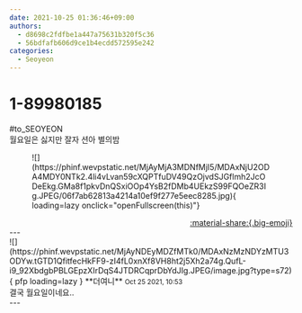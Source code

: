 ```yaml
---
date: 2021-10-25 01:36:46+09:00
authors:
  - d8698c2fdfbe1a447a75631b320f5c36
  - 56bdfafb606d9ce1b4ecdd572595e242
categories:
  - Seoyeon
---
```


# 1-89980185

<div class="post-container" markdown="1">
<div class="content-container md-sidebar__scrollwrap" markdown="1">

\#to_SEOYEON <br>월요일은 싫지만 잘자 션아 별의밤 
<figure markdown="1">
![](https://phinf.wevpstatic.net/MjAyMjA3MDNfMjI5/MDAxNjU2ODA4MDY0NTk2.4li4vLvan59cXQPTfuDV49QzOjvdSJGflmh2JcODeEkg.GMa8f1pkvDnQSxiOOp4YsB2fDMb4UEkzS99FQOeZR3Ig.JPEG/06f7ab62813a4214a10ef9f277e5eec8285.jpg){ loading=lazy onclick="openFullscreen(this)"}
</figure>


</div>
</div>

<div style="text-align: right;" markdown="1">
<a href="https://weverse.io/fromis9/fanpost/1-89980185" style="text-align: right;">:material-share:{.big-emoji}</a>
</div>
---

<div class="comments-container md-sidebar__scrollwrap" markdown="1">
<div class="comment" markdown="1">
<div class='id-container' markdown="1">
![](https://phinf.wevpstatic.net/MjAyNDEyMDZfMTk0/MDAxNzMzNDYzMTU3ODYw.tGTD1QfitfecHkFF9-zI4fL0xnXf8VH8ht2j5Xh2a74g.QufL-i9_92XbdgbPBLGEpzXIrDqS4JTDRCqprDbYdJIg.JPEG/image.jpg?type=s72){ pfp loading=lazy }
**<span class="artist">더여니</span>** <small>Oct 25 2021, 10:53</small><br>
</div>
<div class='comment-body' markdown="1">
결국 월요일이네요..
</div>
</div>
</div>
---
